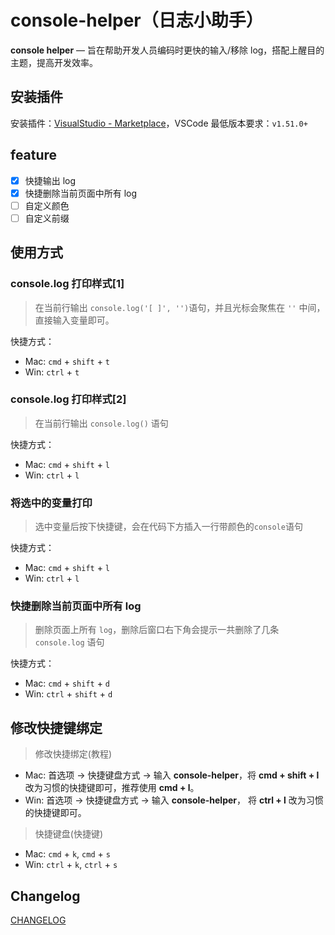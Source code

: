 # console-helper（日志小助手）

**console helper** — 旨在帮助开发人员编码时更快的输入/移除 log，搭配上醒目的主题，提高开发效率。

## 安装插件

安装插件：[VisualStudio - Marketplace](https://marketplace.visualstudio.com/items?itemName=AT-9420.console-helper)，VSCode 最低版本要求：`v1.51.0+`

## feature

- [x] 快捷输出 log
- [x] 快捷删除当前页面中所有 log
- [ ] 自定义颜色
- [ ] 自定义前缀

## 使用方式

### console.log 打印样式[1]

> 在当前行输出 `console.log('[ ]', '')`语句，并且光标会聚焦在 `''` 中间，直接输入变量即可。

快捷方式：

- Mac: `cmd` + `shift` + `t`
- Win: `ctrl` + `t`

### console.log 打印样式[2]

> 在当前行输出 `console.log()` 语句

快捷方式：

- Mac: `cmd` + `shift` + `l`
- Win: `ctrl` + `l`

### 将选中的变量打印

> 选中变量后按下快捷键，会在代码下方插入一行带颜色的`console`语句

快捷方式：

- Mac: `cmd` + `shift` + `l`
- Win: `ctrl` + `l`

### 快捷删除当前页面中所有 log

> 删除页面上所有 `log`，删除后窗口右下角会提示一共删除了几条 `console.log` 语句

快捷方式：

- Mac: `cmd` + `shift` + `d`
- Win: `ctrl` + `shift` + `d`

## 修改快捷键绑定

> 修改快捷绑定(教程)

- Mac: 首选项 -> 快捷键盘方式 -> 输入 **console-helper**，将 **cmd + shift + l** 改为习惯的快捷键即可，推荐使用 **cmd + l**。
- Win: 首选项 -> 快捷键盘方式 -> 输入 **console-helper**， 将 **ctrl + l** 改为习惯的快捷键即可。

> 快捷键盘(快捷键)

- Mac: `cmd` + `k`, `cmd` + `s`
- Win: `ctrl` + `k`, `ctrl` + `s`

## Changelog

[CHANGELOG](./CHANGELOG.md)
